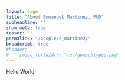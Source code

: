 ```yaml
---
layout: page
title: "About Emmanuel Martinez, PhD"
subheadline: ""
show_meta: true
teaser: ""
permalink: "/people/e_martinez/"
breadcrumb: true
#header:
#    image_fullwidth: "res/gbmsubtypes.png"
---
```


Hello World!
